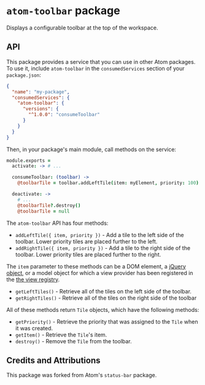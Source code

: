 # `atom-toolbar` package

Displays a configurable toolbar at the top of the workspace.

## API

This package provides a service that you can use in other Atom packages. To use
it, include `atom-toolbar` in the `consumedServices` section of your `package.json`:

```json
{
  "name": "my-package",
  "consumedServices": {
    "atom-toolbar": {
      "versions": {
        "^1.0.0": "consumeToolbar"
      }
    }
  }
}
```

Then, in your package's main module, call methods on the service:

```coffee
module.exports =
  activate: -> # ...

  consumeToolbar: (toolbar) ->
    @toolbarTile = toolbar.addLeftTile(item: myElement, priority: 100)

  deactivate: ->
    # ...
    @toolbarTile?.destroy()
    @toolbarTile = null
```

The `atom-toolbar` API has four methods:

  * `addLeftTile({ item, priority })` - Add a tile to the left side of the
  toolbar. Lower priority tiles are placed further to the left.
  * `addRightTile({ item, priority })` - Add a tile to the right side of the
  toolbar. Lower priority tiles are placed further to the right.

The `item` parameter to these methods can be a DOM element, a
[jQuery object](http://jquery.com), or a model object for which a view provider
has been registered in the [the view registry](https://atom.io/docs/api/latest/ViewRegistry).

  * `getLeftTiles()` - Retrieve all of the tiles on the left side of the toolbar.
  * `getRightTiles()` - Retrieve all of the tiles on the right side of the toolbar

All of these methods return `Tile` objects, which have the following methods:
  * `getPriority()` - Retrieve the priority that was assigned to the `Tile` when
  it was created.
  * `getItem()` - Retrieve the `Tile`'s item.
  * `destroy()` - Remove the `Tile` from the toolbar.

## Credits and Attributions

This package was forked from Atom's `status-bar` package.
